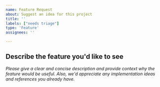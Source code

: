 ```yaml
---
name: Feature Request
about: Suggest an idea for this project
title: ''
labels: ["needs triage"]
type: 'Feature'
assignees: ''

---
```


<!-- Please do not post usage questions here. Ask them on the PyPSA Discord server: https://discord.gg/AnuJBk23FU -->

## Describe the feature you'd like to see

*Please give a clear and concise description and provide context why the feature would be useful.*
*Also, we'd appreciate any implementation ideas and references you already have.*
